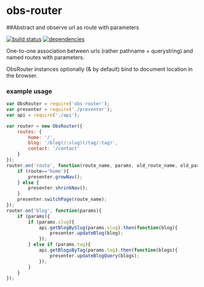 # obs-router

##Abstract and observe url as route with parameters

[![build status](https://travis-ci.org/zenflow/obs-router.svg?branch=master)](https://travis-ci.org/zenflow/obs-router?branch=master)
[![dependencies](https://david-dm.org/zenflow/obs-router.svg)](https://david-dm.org/zenflow/obs-router)

One-to-one association between urls (rather pathname + querystring) and named routes with parameters. 

ObsRouter instances optionally (& by default) bind to document location in the browser.

### example usage

```js
var ObsRouter = require('obs-router');
var presenter = require('./presenter');
var api = require('./api');

var router = new ObsRouter({
    routes: {
        home: '/',
        blog: '/blog(/:slug)(/tag/:tag)',
        contact: '/contact'
    }
});
router.on('route', function(route_name, params, old_route_name, old_params){
    if (route=='home'){
        presenter.growNav();
    } else { 
        presenter.shrinkNav();
    }
    presenter.switchPage(route_name);
});
router.on('blog', function(params){
    if (params){
        if (params.slug){
            api.getBlogBySlug(params.slug).then(function(blog){
                presenter.updateBlog(blog);
            });
        } else if (params.tag){
            api.getBlogsByTag(params.tag).then(function(blogs){
                presenter.updateBlogQuery(blogs);
            });
        }
    }
});
```